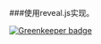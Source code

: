 ###使用reveal.js实现。

[![Greenkeeper badge](https://badges.greenkeeper.io/luxiaojian/flexbox.svg)](https://greenkeeper.io/)
